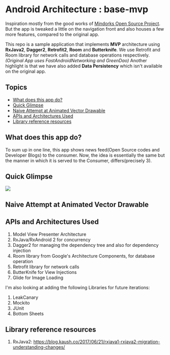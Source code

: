 # Android Architecture : base-mvp

Inspiration mostly from the good works of [Mindorks Open Source Project](https://github.com/MindorksOpenSource/android-mvp-architecture). But the app is tweaked a little on the navigation front and also houses a few more features, compared to the original app.

This repo is a sample application that implements **MVP** architecture using **RxJava2**, **Dagger2**, **Retrofit2**, **Room** and **Butterknife**.
We use Retrofit and Room library for network calls and database operations respectively. _(Original App uses FastAndroidNetworking and GreenDao)_
Another highlight is that we have also added **Data Persistency** which isn't available on the original app. 

## Topics
- [What does this app do?](#what-does-this-app-do)
- [Quick Glimpse](#quick-glimpse)
- [Naive Attempt at Animated Vector Drawable](#naive-attempt-at-animated-vector-drawable)
- [APIs and Architectures Used](#apis-and-architectures-used)
- [Library reference resources](#library-reference-resources)

## What does this app do?
To sum up in one line, this app shows news feed(Open Source codes and Developer Blogs) to the consumer. 
Now, the idea is essentially the same but the manner in which it is served to the Consumer, differs(precisely 3).

## Quick Glimpse

![](https://imgur.com/nRnNgLZ.gif)

## Naive Attempt at Animated Vector Drawable

## APIs and Architectures Used

1. Model View Presenter Architecture
1. RxJava/RxAndroid 2 for concurrency
1. Dagger2 for managing the dependency tree and also for dependency injection
1. Room library from Google's Architecture Components, for database operation
1. Retrofit library for network calls
1. ButterKnife for View Injections
1. Glide for Image Loading


I'm also looking at adding the following Libraries for future iterations:

1. LeakCanary
1. Mockito
1. JUnit
1. Bottom Sheets




## Library reference resources
1. RxJava2: https://blog.kaush.co/2017/06/21/rxjava1-rxjava2-migration-understanding-changes/

